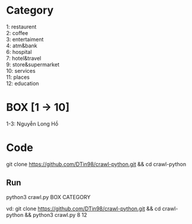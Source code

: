 # Category

1: restaurent<br/>
2: coffee<br/>
3: entertaiment <br/>
4: atm&bank <br/>
6: hospital <br/>
7: hotel&travel <br/>
9: store&supermarket <br/>
10: services <br/>
11: places <br/>
12: education <br/>

# BOX [1 -> 10]

1-3: Nguyễn Long Hồ

# Code

git clone https://github.com/DTin98/crawl-python.git && cd crawl-python
## Run
python3 crawl.py BOX CATEGORY

vd: git clone https://github.com/DTin98/crawl-python.git && cd crawl-python && python3 crawl.py 8 12
